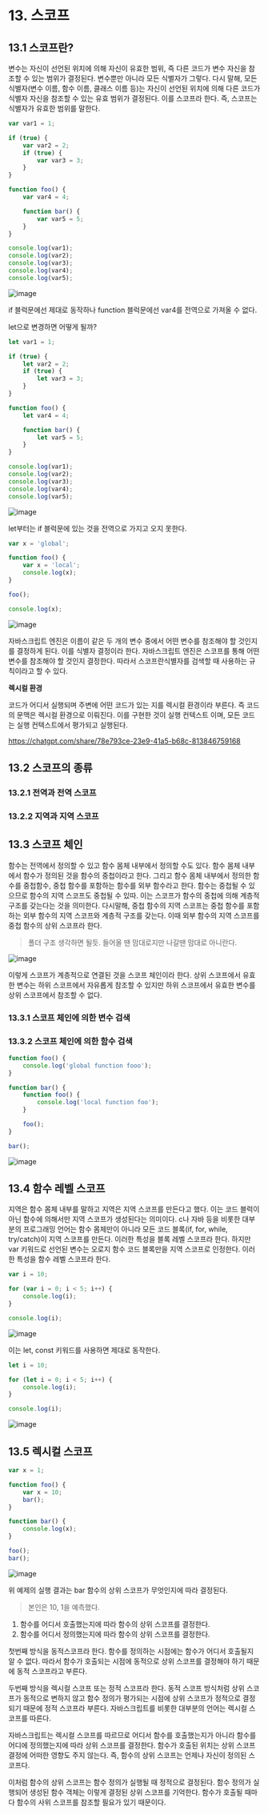 # 13. 스코프
## 13.1 스코프란?

변수는 자신이 선언된 위치에 의해 자신이 유효한 범위, 즉 다른 코드가 변수 자신을 참조할 수 있는 범위가 결정된다.
변수뿐만 아니라 모든 식별자가 그렇다.
다시 말해, 모든 식별자(변수 이름, 함수 이름, 클래스 이름 등)는 자신이 선언된 위치에 의해 다른 코드가 식별자 자신을 참조할 수 있는 유효 범위가 결정된다.
이를 스코프라 한다.
즉, 스코프는 식별자가 유효한 범위를 말한다.

```javascript
var var1 = 1;

if (true) {
    var var2 = 2;
    if (true) {
        var var3 = 3;
    }
}

function foo() {
    var var4 = 4;

    function bar() {
        var var5 = 5;
    }
}

console.log(var1);
console.log(var2);
console.log(var3);
console.log(var4);
console.log(var5);
```

![image](https://github.com/user-attachments/assets/1a13e4fe-4923-4ac5-a17f-d670ca2f285c)


if 블럭문에선 제대로 동작하나 function 블럭문에선 var4를 전역으로 가져올 수 없다.

let으로 변경하면 어떻게 될까?
```javascript
let var1 = 1;

if (true) {
    let var2 = 2;
    if (true) {
        let var3 = 3;
    }
}

function foo() {
    let var4 = 4;

    function bar() {
        let var5 = 5;
    }
}

console.log(var1);
console.log(var2);
console.log(var3);
console.log(var4);
console.log(var5);
```

![image](https://github.com/user-attachments/assets/6c003a91-4edf-4f59-abde-23268003bc9e)


let부터는 if 블럭문에 있는 것을 전역으로 가지고 오지 못한다.

```javascript
var x = 'global';

function foo() {
    var x = 'local';
    console.log(x);
}

foo();

console.log(x);
```

![image](https://github.com/user-attachments/assets/55628fa7-f911-4141-aa7a-2d9241f2ade3)

자바스크립트 엔진은 이름이 같은 두 개의 변수 중에서 어떤 변수를 참조해야 할 것인지를 결정하게 된다.
이를 식별자 결정이라 한다.
자바스크립트 엔진은 스코프를 통해 어떤 변수를 참조해야 할 것인지 결정한다.
따라서 스코프란식별자를 검색할 때 사용하는 규칙이라고 할 수 있다.

**렉시컬 환경**

코드가 어디서 실행되며 주변에 어떤 코드가 있는 지를 렉시컬 환경이라 부른다.
즉 코드의 문맥은 렉시컬 환경으로 이뤄진다.
이를 구현한 것이 실행 컨텍스트 이며, 모든 코드는 실행 컨텍스트에서 평가되고 실행된다.

<https://chatgpt.com/share/78e793ce-23e9-41a5-b68c-813846759168>


## 13.2 스코프의 종류
### 13.2.1 전역과 전역 스코프
### 13.2.2 지역과 지역 스코프
## 13.3 스코프 체인

함수는 전역에서 정의할 수 있고 함수 몸체 내부에서 정의할 수도 있다. 함수 몸체 내부에서 함수가 정의된 것을 함수의 중첩이라고 한다.
그리고 함수 몸체 내부에서 정의한 함수를 중첩함수, 중첩 함수를 포함하는 함수를 외부 함수라고 한다.
함수는 중첩될 수 있으므로 함수의 지역 스코프도 중첩될 수 있따.
이는 스코프가 함수의 중첩에 의해 계층적 구조를 갖는다는 것을 의미한다. 다시말해, 중첩 함수의 지역 스코프는 중첩 함수를 포함하는 외부 함수의 지역 스코프와 계층적 구조를 갖는다.
이때 외부 함수의 지역 스코프를 중첩 함수의 상위 스코프라 한다.

> 폴더 구조 생각하면 될듯.
> 들어올 땐 맘대로지만 나갈땐 맘대로 아니란다.

![image](https://github.com/user-attachments/assets/2b243a6f-429b-49c1-a71a-2a3812399cc1)

이렇게 스코프가 계층적으로 연결된 것을 스코프 체인이라 한다.
상위 스코프에서 유효한 변수는 하위 스코프에서 자유롭게 참조할 수 있지만 하위 스코프에서 유효한 변수를 상위 스코프에서 참조할 수 없다.

### 13.3.1 스코프 체인에 의한 변수 검색




### 13.3.2 스코프 체인에 의한 함수 검색

```javascript
function foo() {
    console.log('global function fooo');
}

function bar() {
    function foo() {
        console.log('local function foo');
    }

    foo();
}

bar();
```

![image](https://github.com/user-attachments/assets/6a690262-9b70-4f0d-b490-b4bca52662e6)

## 13.4 함수 레벨 스코프

지역은 함수 몸체 내부를 말하고 지역은 지역 스코프를 만든다고 했다.
이는 코드 블럭이 아닌 함수에 의해서만 지역 스코프가 생성된다는 의미이다.
c나 자바 등을 비롯한 대부분의 프로그래밍 언어는 함수 몸체만이 아니라 모든 코드 블록(if, for, while, try/catch)이 지역 스코프를 만든다.
이러한 특성을 블록 레벨 스코프라 한다.
하지만 var 키워드로 선언된 변수는 오로지 함수 코드 블록만을 지역 스코프로 인정한다.
이러한 특성을 함수 레벨 스코프라 한다.

```javascript
var i = 10;

for (var i = 0; i < 5; i++) {
    console.log(i);
}

console.log(i);
```

![image](https://github.com/user-attachments/assets/ce5790b0-07e6-403c-bfa4-2b9dc87cd4e0)

이는 let, const 키워드를 사용하면 제대로 동작한다.

```javascript
let i = 10;

for (let i = 0; i < 5; i++) {
    console.log(i);
}

console.log(i);
```
![image](https://github.com/user-attachments/assets/b019122c-456a-416a-aff7-89a18a2b145d)



## 13.5 렉시컬 스코프
```javascript
var x = 1;

function foo() {
    var x = 10;
    bar();
}

function bar() {
    console.log(x);
}

foo();
bar();
```

![image](https://github.com/user-attachments/assets/6729f101-8dcb-42fe-80fc-97182b8b2605)

위 예제의 실행 결과는 bar 함수의 상위 스코프가 무엇인지에 따라 결정된다.

> 본인은 10, 1을 예측했다.

1. 함수를 어디서 호출했는지에 따라 함수의 상위 스코프를 결정한다.
2. 함수를 어디서 정의했는지에 따라 함수의 상위 스코프를 결정한다.

첫번째 방식을 동적스코프라 한다.
함수를 정의하는 시점에는 함수가 어디서 호출될지 알 수 없다.
따라서 함수가 호출되는 시점에 동적으로 상위 스코프를 결정해야 하기 때문에 동적 스코프라고 부른다.

두번째 방식을 렉시컬 스코프 또는 정적 스코프라 한다.
동적 스코프 방식처럼 상위 스코프가 동적으로 변하지 않고 함수 정의가 평가되는 시점에 상위 스코프가 정적으로 결정되기 때문에 정적 스코프라 부른다.
자바스크립트를 비롯한 대부분의 언어는 렉시컬 스코프를 따른다.

자바스크립트는 렉시컬 스코프를 따르므로 어디서 함수를 호출했는지가 아니라 함수를 어디에 정의했는지에 따라 상위 스코프를 결정한다.
함수가 호출된 위치는 상위 스코프 결정에 어떠한 영향도 주지 않는다.
즉, 함수의 상위 스코프는 언제나 자신이 정의된 스코프다.

이처럼 함수의 상위 스코프는 함수 정의가 실행될 때 정적으로 결정된다.
함수 정의가 실행되어 생성된 함수 객체는 이렇게 결정된 상위 스코프를 기억한다.
함수가 호출될 때마다 함수의 사위 스코프를 참조할 필요가 있기 때문이다.

